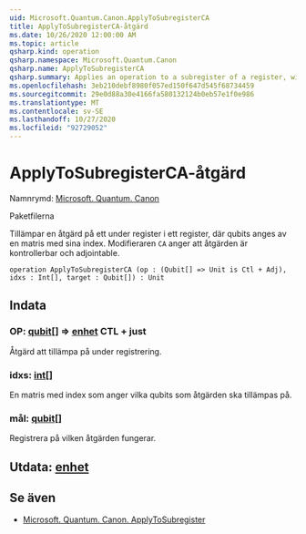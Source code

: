 ```yaml
---
uid: Microsoft.Quantum.Canon.ApplyToSubregisterCA
title: ApplyToSubregisterCA-åtgärd
ms.date: 10/26/2020 12:00:00 AM
ms.topic: article
qsharp.kind: operation
qsharp.namespace: Microsoft.Quantum.Canon
qsharp.name: ApplyToSubregisterCA
qsharp.summary: Applies an operation to a subregister of a register, with qubits specified by an array of their indices. The modifier `CA` indicates that the operation is controllable and adjointable.
ms.openlocfilehash: 3eb210debf8980f057ed150f647d545f68734459
ms.sourcegitcommit: 29e0d88a30e4166fa580132124b0eb57e1f0e986
ms.translationtype: MT
ms.contentlocale: sv-SE
ms.lasthandoff: 10/27/2020
ms.locfileid: "92729052"
---
```

# <a name="applytosubregisterca-operation"></a>ApplyToSubregisterCA-åtgärd

Namnrymd: [Microsoft. Quantum. Canon](xref:Microsoft.Quantum.Canon)

Paketfilerna [](https://nuget.org/packages/)


Tillämpar en åtgärd på ett under register i ett register, där qubits anges av en matris med sina index.
Modifieraren `CA` anger att åtgärden är kontrollerbar och adjointable.

```qsharp
operation ApplyToSubregisterCA (op : (Qubit[] => Unit is Ctl + Adj), idxs : Int[], target : Qubit[]) : Unit
```


## <a name="input"></a>Indata

### <a name="op--qubit--unit-ctl--adj"></a>OP: [qubit](xref:microsoft.quantum.lang-ref.qubit)[] => [enhet](xref:microsoft.quantum.lang-ref.unit) CTL + just

Åtgärd att tillämpa på under registrering.


### <a name="idxs--int"></a>idxs: [int](xref:microsoft.quantum.lang-ref.int)[]

En matris med index som anger vilka qubits som åtgärden ska tillämpas på.


### <a name="target--qubit"></a>mål: [qubit](xref:microsoft.quantum.lang-ref.qubit)[]

Registrera på vilken åtgärden fungerar.



## <a name="output--unit"></a>Utdata: [enhet](xref:microsoft.quantum.lang-ref.unit)



## <a name="see-also"></a>Se även

- [Microsoft. Quantum. Canon. ApplyToSubregister](xref:Microsoft.Quantum.Canon.ApplyToSubregister)